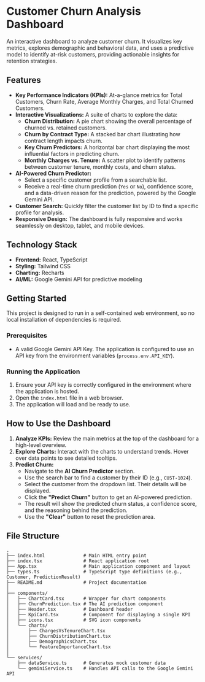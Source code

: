 # Customer Churn Analysis Dashboard

An interactive dashboard to analyze customer churn. It visualizes key metrics, explores demographic and behavioral data, and uses a predictive model to identify at-risk customers, providing actionable insights for retention strategies.

## Features

- **Key Performance Indicators (KPIs):** At-a-glance metrics for Total Customers, Churn Rate, Average Monthly Charges, and Total Churned Customers.
- **Interactive Visualizations:** A suite of charts to explore the data:
    - **Churn Distribution:** A pie chart showing the overall percentage of churned vs. retained customers.
    - **Churn by Contract Type:** A stacked bar chart illustrating how contract length impacts churn.
    - **Key Churn Predictors:** A horizontal bar chart displaying the most influential factors in predicting churn.
    - **Monthly Charges vs. Tenure:** A scatter plot to identify patterns between customer tenure, monthly costs, and churn status.
- **AI-Powered Churn Predictor:**
    - Select a specific customer profile from a searchable list.
    - Receive a real-time churn prediction (`Yes` or `No`), confidence score, and a data-driven reason for the prediction, powered by the Google Gemini API.
- **Customer Search:** Quickly filter the customer list by ID to find a specific profile for analysis.
- **Responsive Design:** The dashboard is fully responsive and works seamlessly on desktop, tablet, and mobile devices.

## Technology Stack

- **Frontend:** React, TypeScript
- **Styling:** Tailwind CSS
- **Charting:** Recharts
- **AI/ML:** Google Gemini API for predictive modeling

## Getting Started

This project is designed to run in a self-contained web environment, so no local installation of dependencies is required.

### Prerequisites

- A valid Google Gemini API Key. The application is configured to use an API key from the environment variables (`process.env.API_KEY`).

### Running the Application

1.  Ensure your API key is correctly configured in the environment where the application is hosted.
2.  Open the `index.html` file in a web browser.
3.  The application will load and be ready to use.

## How to Use the Dashboard

1.  **Analyze KPIs:** Review the main metrics at the top of the dashboard for a high-level overview.
2.  **Explore Charts:** Interact with the charts to understand trends. Hover over data points to see detailed tooltips.
3.  **Predict Churn:**
    - Navigate to the **AI Churn Predictor** section.
    - Use the search bar to find a customer by their ID (e.g., `CUST-1024`).
    - Select the customer from the dropdown list. Their details will be displayed.
    - Click the **"Predict Churn"** button to get an AI-powered prediction.
    - The result will show the predicted churn status, a confidence score, and the reasoning behind the prediction.
    - Use the **"Clear"** button to reset the prediction area.

## File Structure

```
.
├── index.html              # Main HTML entry point
├── index.tsx               # React application root
├── App.tsx                 # Main application component and layout
├── types.ts                # TypeScript type definitions (e.g., Customer, PredictionResult)
├── README.md               # Project documentation
│
├── components/
│   ├── ChartCard.tsx       # Wrapper for chart components
│   ├── ChurnPrediction.tsx # The AI prediction component
│   ├── Header.tsx          # Dashboard header
│   ├── KpiCard.tsx         # Component for displaying a single KPI
│   ├── icons.tsx           # SVG icon components
│   └── charts/
│       ├── ChargesVsTenureChart.tsx
│       ├── ChurnDistributionChart.tsx
│       ├── DemographicsChart.tsx
│       └── FeatureImportanceChart.tsx
│
└── services/
    ├── dataService.ts      # Generates mock customer data
    └── geminiService.ts    # Handles API calls to the Google Gemini API
```
